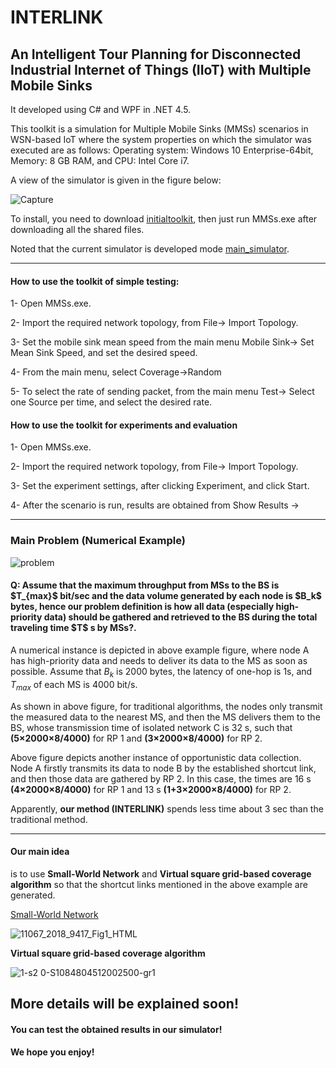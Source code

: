 # INTERLINK
<h2>An Intelligent Tour Planning for Disconnected Industrial Internet of Things (IIoT) with Multiple Mobile Sinks</h2>

It developed using C# and WPF in .NET 4.5. 

This toolkit is a simulation for Multiple Mobile Sinks (MMSs) scenarios in WSN-based IoT where the system properties on which the simulator was executed are as follows: Operating system: Windows 10 Enterprise-64bit, Memory: 8 GB RAM, and CPU: Intel Core i7. 

A view of the simulator is given in the figure below:

![Capture](https://user-images.githubusercontent.com/10537549/197042140-9ff3748d-20f2-4700-bb3c-3eee54a876b4.PNG)

To install, you need to download [initialtoolkit](http://staff.ustc.edu.cn/~anmande/miniflow/toolkit.rar), then just run MMSs.exe after downloading all the shared files.

Noted that the current simulator is developed mode [main_simulator](http://staff.ustc.edu.cn/~anmande/miniflow/). 


-----------------------------------------------------------------------------------------------------

<h4>How to use the toolkit of simple testing:</h4>

1- Open MMSs.exe.

2- Import the required network topology, from File-> Import Topology.

3- Set the mobile sink mean speed from the main menu Mobile Sink-> Set Mean Sink Speed, and set the desired speed.

4- From the main menu, select Coverage->Random

5- To select the rate of sending packet, from the main menu Test-> Select one Source per time, and select the desired rate.


<h4>How to use the toolkit for experiments and evaluation</h4>

1- Open MMSs.exe.

2- Import the required network topology, from File-> Import Topology.

3- Set the experiment settings, after clicking Experiment, and click Start.

4- After the scenario is run, results are obtained from Show Results ->

-----------------------------------------------------------------------------------------------------

<h3> Main Problem (Numerical Example)</h3>


  ![problem](https://user-images.githubusercontent.com/10537549/201293082-8b5c8c7d-18ee-4b00-b188-c8a4991fde48.png)


<h4>Q: Assume that the maximum throughput from MSs to the BS is $T_{max}$ bit/sec and the data volume generated by each node is $B_k$ bytes, hence our problem definition is how all data (especially high-priority data) should be gathered and retrieved to the BS during the total traveling time $T$ s by MSs?.</h4>

A numerical instance is depicted in above example figure, where node A has high-priority data and needs to deliver its data to the MS as soon as possible. Assume that $B_k$ is 2000 bytes, the latency of one-hop is 1s, and $T_{max}$ of each MS is 4000 bit/s. 

As shown in above figure, for traditional algorithms, the nodes only transmit the measured data to the nearest MS, and then the MS delivers them to the BS, whose transmission time of isolated network C is 32 s, such that **(5×2000×8/4000)** for RP 1 and **(3×2000×8/4000)** for RP 2. 

Above figure depicts another instance of opportunistic data collection. Node A firstly transmits its data to node B by the established shortcut link, and then those data are gathered by RP 2. In this case, the times are 16 s **(4×2000×8/4000)** for RP 1 and 13 s **(1+3×2000×8/4000)** for RP 2. 

Apparently, **our method (INTERLINK)** spends less time about 3 sec than the traditional method.

-----------------------------------------------------------------------------------------------------

<h4>Our main idea</h4> 

is to use **Small-World Network** and **Virtual square grid-based coverage algorithm** so that the shortcut links mentioned in the above example are generated.


[Small-World Network](https://www.sciencedirect.com/topics/computer-science/small-world-network)

![11067_2018_9417_Fig1_HTML](https://user-images.githubusercontent.com/10537549/201303522-fdf903f4-9237-45f8-ade2-358f29495876.png)


**Virtual square grid-based coverage algorithm**

![1-s2 0-S1084804512002500-gr1](https://user-images.githubusercontent.com/10537549/201303867-5d826fba-588e-4fc5-b8ef-cd68c12de2b4.jpg)


More details will be explained soon!
-----------------------------------------------------------------------------------------------------

<h4>You can test the obtained results in our simulator!</h4>
<h4>We hope you enjoy!</h4>
